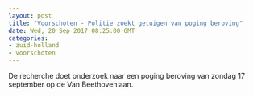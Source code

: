 ```yaml
---
layout: post
title: "Voorschoten - Politie zoekt getuigen van poging beroving"
date: Wed, 20 Sep 2017 08:25:00 GMT
categories: 
- zuid-holland 
- voorschoten 
---
```


De recherche doet onderzoek naar een poging beroving van zondag 17 september op de Van Beethovenlaan.
